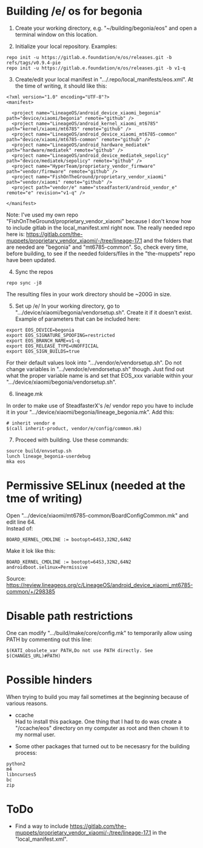 # Building /e/ os for begonia

1. Create your working directory, e.g. "~/building/begonia/eos" and open a terminal window on this location.

2. Initialize your local repository. Examples:
```
repo init -u https://gitlab.e.foundation/e/os/releases.git -b refs/tags/v0.9.4-pie
repo init -u https://gitlab.e.foundation/e/os/releases.git -b v1-q
```

3. Create/edit your local manifest in ".../.repo/local_manifests/eos.xml". At the time of writing, it should like this:
```
<?xml version="1.0" encoding="UTF-8"?>
<manifest>

  <project name="LineageOS/android_device_xiaomi_begonia" path="device/xiaomi/begonia" remote="github" />
  <project name="LineageOS/android_kernel_xiaomi_mt6785" path="kernel/xiaomi/mt6785" remote="github" />
  <project name="LineageOS/android_device_xiaomi_mt6785-common" path="device/xiaomi/mt6785-common" remote="github" />
  <project name="LineageOS/android_hardware_mediatek" path="hardware/mediatek" remote="github" />
  <project name="LineageOS/android_device_mediatek_sepolicy" path="device/mediatek/sepolicy" remote="github" />
  <project name="HyperTeam/proprietary_vendor_firmware" path="vendor/firmware" remote="github" />
  <project name="FishOnTheGround/proprietary_vendor_xiaomi" path="vendor/xiaomi" remote="github" />
  <project path="vendor/e" name="steadfasterX/android_vendor_e" remote="e" revision="v1-q" />

</manifest>
```
Note: I've used my own repo "FishOnTheGround/proprietary_vendor_xiaomi" because I don't know how to include gitlab in the local_manifest.xml right now. The really needed repo here is: https://gitlab.com/the-muppets/proprietary_vendor_xiaomi/-/tree/lineage-17.1 and the folders that are needed are "begonia" and "mt6785-common". So, check every time, before building, to see if the needed folders/files in the "the-muppets" repo have been updated.

4. Sync the repos
```
repo sync -j8
```
The resulting files in your work directory should be ~200G in size.

5. Set up /e/
In your working directory, go to ".../device/xiaomi/begonia/vendorsetup.sh". Create it if it doesn't exist. Example of parameters that can be included here:
```
export EOS_DEVICE=begonia
export EOS_SIGNATURE_SPOOFING=restricted
export EOS_BRANCH_NAME=v1-q
export EOS_RELEASE_TYPE=UNOFFICIAL
export EOS_SIGN_BUILDS=true
```

For their default values look into ".../vendor/e/vendorsetup.sh". Do not change variables in ".../vendor/e/vendorsetup.sh" though. Just find out what the proper variable name is and set that EOS_xxx variable within your ".../device/xiaomi/begonia/vendorsetup.sh".

6. lineage.mk

In order to make use of SteadfasterX's /e/ vendor repo you have to include it in your ".../device/xiaomi/begonia/lineage_begonia.mk". Add this:
```
# inherit vendor e
$(call inherit-product, vendor/e/config/common.mk)
```

7. Proceed with building. Use these commands:
```
source build/envsetup.sh
lunch lineage_begonia-userdebug
mka eos
```


# Permissive SELinux (needed at the tme of writing)
Open ".../device/xiaomi/mt6785-common/BoardConfigCommon.mk" and edit line 64. \
Instead of:
```
BOARD_KERNEL_CMDLINE := bootopt=64S3,32N2,64N2
```
Make it lok like this:
```
BOARD_KERNEL_CMDLINE := bootopt=64S3,32N2,64N2 androidboot.selinux=Permissive
```
Source: https://review.lineageos.org/c/LineageOS/android_device_xiaomi_mt6785-common/+/298385

# Disable path restrictions
One can modify ".../build/make/core/config.mk" to temporarily allow using PATH by commenting out this line:
```
$(KATI_obsolete_var PATH,Do not use PATH directly. See $(CHANGES_URL)#PATH)
```

# Possible hinders
When trying to build you may fail sometimes at the beginning because of various reasons. 

* ccache \
Had to install this package. One thing that I had to do was create a "/ccache/eos" directory on my computer as root and then chown it to my normal user.

* Some other packages that turned out to be necesasry for the building process: 
```
python2
m4
libncurses5
bc
zip
```

# ToDo
* Find a way to include https://gitlab.com/the-muppets/proprietary_vendor_xiaomi/-/tree/lineage-17.1 in the "local_manifest.xml".
